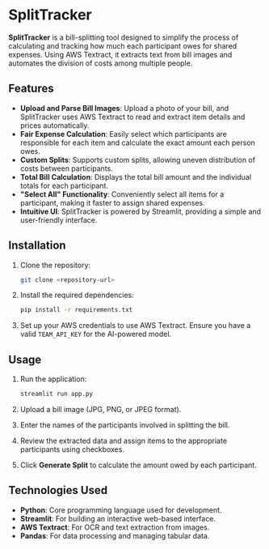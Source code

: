 # SplitTracker

**SplitTracker** is a bill-splitting tool designed to simplify the process of calculating and tracking how much each participant owes for shared expenses. Using AWS Textract, it extracts text from bill images and automates the division of costs among multiple people.

## Features

- **Upload and Parse Bill Images**: Upload a photo of your bill, and SplitTracker uses AWS Textract to read and extract item details and prices automatically.
- **Fair Expense Calculation**: Easily select which participants are responsible for each item and calculate the exact amount each person owes.
- **Custom Splits**: Supports custom splits, allowing uneven distribution of costs between participants.
- **Total Bill Calculation**: Displays the total bill amount and the individual totals for each participant.
- **"Select All" Functionality**: Conveniently select all items for a participant, making it faster to assign shared expenses.
- **Intuitive UI**: SplitTracker is powered by Streamlit, providing a simple and user-friendly interface.

## Installation

1. Clone the repository:
    ```bash
    git clone <repository-url>
    ```

2. Install the required dependencies:
    ```bash
    pip install -r requirements.txt
    ```

3. Set up your AWS credentials to use AWS Textract. Ensure you have a valid `TEAM_API_KEY` for the AI-powered model.

## Usage

1. Run the application:
    ```bash
    streamlit run app.py
    ```

2. Upload a bill image (JPG, PNG, or JPEG format).

3. Enter the names of the participants involved in splitting the bill.

4. Review the extracted data and assign items to the appropriate participants using checkboxes.

5. Click **Generate Split** to calculate the amount owed by each participant.

## Technologies Used

- **Python**: Core programming language used for development.
- **Streamlit**: For building an interactive web-based interface.
- **AWS Textract**: For OCR and text extraction from images.
- **Pandas**: For data processing and managing tabular data.

